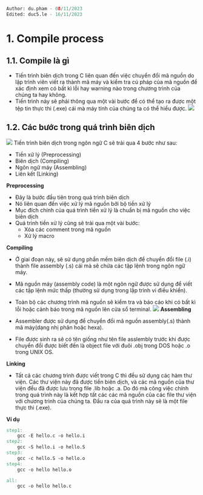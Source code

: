 ```python
Author: du.pham - 08/11/2023
Edited: duc5.le - 16/11/2023
```

# 1. Compile process

## 1.1. Compile là gì

- Tiến trình biên dịch trong C liên quan đến việc chuyển đổi mã nguồn do lập trình viên viết ra thành mã máy và kiểm tra cú pháp của mã nguồn để xác định xem có bất kì lỗi hay warning nào trong chương trình của chúng ta hay không.
- Tiến trình này sẽ phải thông qua một vài bước để có thể tạo ra được một tệp tin thực thi (.exe) cái mà máy tính của chúng ta có thể hiểu được.
  ![](https://scaler.com/topics/images/What-is-a-compilation.webp)

## 1.2. Các bước trong quá trình biên dịch

![](https://miro.medium.com/v2/resize:fit:1400/1*guoif2QI9jfiae1VaSJEDA.png)
Tiến trình biên dịch trong ngôn ngữ C sẽ trải qua 4 bước như sau:

- Tiền xử lý (Preprocessing)
- Biên dịch (Compiling)
- Ngôn ngữ máy (Assembling)
- Liên kết (Linking)

**Preprocessing**

- Đây là bước đầu tiên trong quá trình biên dịch
- Nó liên quan đến việc xử lý mã nguồn bởi bộ tiền xử lý
- Mục đích chính của quá trình tiền xử lý là chuẩn bị mã nguồn cho việc biên dịch
- Quá trình tiền xử lý cũng sẽ trải qua một vài bước:
  - Xóa các comment trong mã nguồn
  - Xử lý macro

**Compiling**

- Ở giai đoạn này, sẽ sử dụng phần mềm biên dịch để chuyển đổi file (.i)
  thành file assembly (.s) cái mà sẽ chứa các tập lệnh trong ngôn ngữ máy.
- Mã nguồn máy (assembly code) là một ngôn ngữ được sử dụng để viết các
  tập lệnh mức thấp (thường sử dụng trong lập trình vi điều khiển).
- Toàn bộ các chương trình mã nguồn sẽ kiểm tra và báo cáo khi có bất kì
  lỗi hoặc cảnh báo trong mã nguồn lên cửa sổ terminal.
  ![](https://joellaity.com/assets/linking.jpeg)
  **Assembling**

- Assembler được sử dụng để chuyển đổi mã nguồn assembly(.s)
  thành mã máy(dạng nhị phân hoặc hexa).
- File được sinh ra sẽ có tên giống như tên file asslembly trước
  khi được chuyển đổi được biết đến là object file với đuôi .obj trong DOS hoặc .o trong UNIX OS.

**Linking**

- Tất cả các chương trình được viết trong C thì đều sử dụng các hàm thư viện. Các thư viện này đã được tiền biên dịch, và các mã nguồn của thư viện đều đã được lưu trong file .lib hoặc .a. Do đó mà công việc chính trong quá trình này là kết hợp tất các các mã nguồn của các file thư viện với chương trình của chúng ta. Đầu ra của quá trình này sẽ là một file thực thi (.exe).

**Ví dụ**

```Makefile
step1:
	gcc -E hello.c -o hello.i
step2:
	gcc -S hello.i -o hello.S
step3:
	gcc -c hello.S -o hello.o
step4:
	gcc -o hello hello.o

all:
	gcc -o hello hello.c
```
